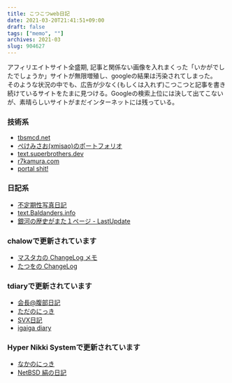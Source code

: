 ```yaml
---
title: こつこつweb日記
date: 2021-03-20T21:41:51+09:00
draft: false
tags: ["memo", ""]
archives: 2021-03
slug: 904627
---
```

アフィリエイトサイト全盛期, 記事と関係ない画像を入れまくった「いかがでしたでしょうか」サイトが無限増殖し、googleの結果は汚染されてしまった。  
そのような状況の中でも、広告が少なく(もしくは入れず)こつこつと記事を書き続けているサイトをたまに見つける。Googleの検索上位には決して出てこないが、素晴らしいサイトがまだインターネットには残っている。

### 技術系
- [tbsmcd.net](https://tbsmcd.net )
- [ぺけみさお(xmisao)のポートフォリオ](https://www.xmisao.com)
- [text․superbrothers․dev](https://text.superbrothers.dev)
- [r7kamura.com](https://r7kamura.com/)
- [portal shit!](https://portalshit.net/)
### 日記系
- [不定期性写真日記](http://fromto.cc/hosokawa/diary/index.html)
- [text.Baldanders.info](https://text.baldanders.info/)
- [銀河の歴史がまた１ページ - LastUpdate](http://www.yk.rim.or.jp/~george/jdiary_last.html)
### chalowで更新されています
- [マスタカの ChangeLog メモ](https://masutaka.net/chalow/) 
- [たつをの ChangeLog](https://chalow.net/)

### tdiaryで更新されています
- [会長@腹部日記](https://www.tamoot.net/d/)
- [ただのにっき](https://sho.tdiary.net/)
- [SVX日記](http://www.itline.jp/~svx/diary/)
- [igaiga diary](http://igarashikuniaki.net/diary/)
### Hyper Nikki Systemで更新されています
- [なかのにっき](http://surf.ml.seikei.ac.jp/~nakano/diary/)
- [NetBSD 絹の日記](http://www.ki.nu/~makoto/diary/?03160651)
